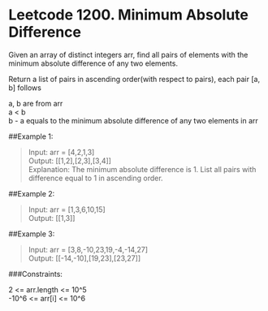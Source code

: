 # Leetcode 1200. Minimum Absolute Difference

Given an array of distinct integers arr, find all pairs of elements with the minimum absolute difference of any two elements.

Return a list of pairs in ascending order(with respect to pairs), each pair [a, b] follows

a, b are from arr\
a < b\
b - a equals to the minimum absolute difference of any two elements in arr

##Example 1:

>Input: arr = [4,2,1,3]\
Output: [[1,2],[2,3],[3,4]]\
Explanation: The minimum absolute difference is 1. List all pairs with difference equal to 1 in ascending order.

##Example 2:

>Input: arr = [1,3,6,10,15]\
Output: [[1,3]]

##Example 3:

>Input: arr = [3,8,-10,23,19,-4,-14,27]\
Output: [[-14,-10],[19,23],[23,27]]

###Constraints:

2 <= arr.length <= 10^5\
-10^6 <= arr[i] <= 10^6
